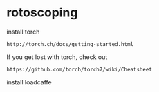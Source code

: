 # rotoscoping

install torch

    http://torch.ch/docs/getting-started.html

If you get lost with torch, check out

    https://github.com/torch/torch7/wiki/Cheatsheet


install loadcaffe

    
